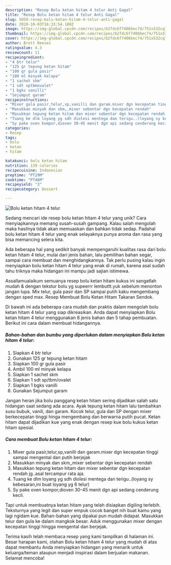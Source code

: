 ```yaml
---
description: "Resep Bolu ketan hitam 4 telur Anti Gagal"
title: "Resep Bolu ketan hitam 4 telur Anti Gagal"
slug: 5050-resep-bolu-ketan-hitam-4-telur-anti-gagal
date: 2020-10-03T16:33:54.180Z
image: https://img-global.cpcdn.com/recipes/b2fdc6f74066ec74/751x532cq70/bolu-ketan-hitam-4-telur-foto-resep-utama.jpg
thumbnail: https://img-global.cpcdn.com/recipes/b2fdc6f74066ec74/751x532cq70/bolu-ketan-hitam-4-telur-foto-resep-utama.jpg
cover: https://img-global.cpcdn.com/recipes/b2fdc6f74066ec74/751x532cq70/bolu-ketan-hitam-4-telur-foto-resep-utama.jpg
author: Brett Reeves
ratingvalue: 4.3
reviewcount: 11
recipeingredient:
- "4 btr telur"
- "125 gr tepung ketan hitam"
- "100 gr gula pasir"
- "100 ml minyak kelapa"
- "1 sachet skm"
- "1 sdt sptbmovalet"
- "1 bgks vanilli"
- "Sejumput garam"
recipeinstructions:
- "Mixer gula pasir,telur,sp,vanilli dan garam.mixer dgn kecepatan tinggi sampai mengental dan putih berjejak"
- "Masukkan minyak dan skm,,mixer sebentar dgn kecepatan rendah"
- "Masukkan tepung ketan hitam dan mixer sebentar dgn kecepatan rendah jg..asal tercampur rata aja."
- "Tuang ke dlm loyang yg sdh diolesi mentega dan terigu..(loyang sy kebesaran,ini buat loyang yg 6 telur)"
- "Sy pake oven kompor,dioven 30-45 menit dgn api sedang cenderung kecil."
categories:
- Resep
tags:
- bolu
- ketan
- hitam

katakunci: bolu ketan hitam 
nutrition: 139 calories
recipecuisine: Indonesian
preptime: "PT29M"
cooktime: "PT46M"
recipeyield: "3"
recipecategory: Dessert

---
```



![Bolu ketan hitam 4 telur](https://img-global.cpcdn.com/recipes/b2fdc6f74066ec74/751x532cq70/bolu-ketan-hitam-4-telur-foto-resep-utama.jpg)

Sedang mencari ide resep bolu ketan hitam 4 telur yang unik? Cara menyiapkannya memang susah-susah gampang. Kalau salah mengolah maka hasilnya tidak akan memuaskan dan bahkan tidak sedap. Padahal bolu ketan hitam 4 telur yang enak selayaknya punya aroma dan rasa yang bisa memancing selera kita.

Ada beberapa hal yang sedikit banyak mempengaruhi kualitas rasa dari bolu ketan hitam 4 telur, mulai dari jenis bahan, lalu pemilihan bahan segar, sampai cara membuat dan menghidangkannya. Tak perlu pusing kalau ingin menyiapkan bolu ketan hitam 4 telur yang enak di rumah, karena asal sudah tahu triknya maka hidangan ini mampu jadi sajian istimewa.

Assallamualaikum semuanya resep bolu ketan hitam kukus ini sangatlah mudah &amp; dengan tekstur bolu yg supeerrr lembuttt.yuk sebelum menonton jangan lupa. Mix telur, gula pasir dan SP sampai putih kaku mengembang dengan sped max. Resep Membuat Bolu Ketan Hitam Takaran Sendok.


Di bawah ini ada beberapa cara mudah dan praktis dalam mengolah bolu ketan hitam 4 telur yang siap dikreasikan. Anda dapat menyiapkan Bolu ketan hitam 4 telur menggunakan 8 jenis bahan dan 5 tahap pembuatan. Berikut ini cara dalam membuat hidangannya.

<!--inarticleads1-->

##### Bahan-bahan dan bumbu yang diperlukan dalam menyiapkan Bolu ketan hitam 4 telur:

1. Siapkan 4 btr telur
1. Gunakan 125 gr tepung ketan hitam
1. Siapkan 100 gr gula pasir
1. Ambil 100 ml minyak kelapa
1. Siapkan 1 sachet skm
1. Siapkan 1 sdt sp/tbm/ovalet
1. Siapkan 1 bgks vanilli
1. Gunakan Sejumput garam


Jangan heran jika bolu panggang ketan hitam sering dijadikan salah satu hidangan saat sedang ada acara. Ayak tepung ketan hitam lalu tambahkan susu bubuk, vanili, dan garam. Kocok telur, gula dan SP dengan mixer berkecepatan tinggi hinga mengembang dan berwarna putih pucat. Ketan hitam dapat dijadikan kue yang enak dengan resep kue bolu kukus ketan hitam spesial. 

<!--inarticleads2-->

##### Cara membuat Bolu ketan hitam 4 telur:

1. Mixer gula pasir,telur,sp,vanilli dan garam.mixer dgn kecepatan tinggi sampai mengental dan putih berjejak
1. Masukkan minyak dan skm,,mixer sebentar dgn kecepatan rendah
1. Masukkan tepung ketan hitam dan mixer sebentar dgn kecepatan rendah jg..asal tercampur rata aja.
1. Tuang ke dlm loyang yg sdh diolesi mentega dan terigu..(loyang sy kebesaran,ini buat loyang yg 6 telur)
1. Sy pake oven kompor,dioven 30-45 menit dgn api sedang cenderung kecil.


Tapi untuk membuatnya ketan hitam yang telah disiapkan digiling terlebih. Teksturnya yang legit dan super empuk cocok banget nih buat kamu yang lagi ngidam kue. Bahan-bahan yang dipakai pun mudah didapat. Masukkan telur dan gula ke dalam mangkok besar. Aduk menggunakan mixer dengan kecepatan tinggi hingga mengental dan berjejak. 

Terima kasih telah membaca resep yang kami tampilkan di halaman ini. Besar harapan kami, olahan Bolu ketan hitam 4 telur yang mudah di atas dapat membantu Anda menyiapkan hidangan yang menarik untuk keluarga/teman ataupun menjadi inspirasi dalam berjualan makanan. Selamat mencoba!
